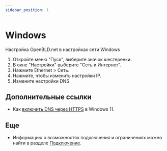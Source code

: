 ```yaml
---
sidebar_position: 1
---
```


# Windows

Настройка OpenBLD.net в настройках сети Windows

1. Откройте меню "Пуск", выберите значок шестеренки.
2. В окне "Настройки" выберите "Сеть и Интернет".
3. Нажмите Ethernet > Сеть.
4. Нажмите, чтобы изменить настройки IP.
5. Измените настройки DNS

## Дополнительные ссылки

* Как [включить DNS через HTTPS](https://www.howtogeek.com/765940/how-to-enable-dns-over-https-on-windows-11/) в Windows 11.

## Еще

* Информацию о возможностях подключения и ограничениях можно найти в разделе [Подключение](/docs/overwiew/how-it-works/#подключение).
